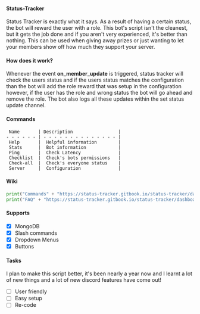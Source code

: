 #### Status-Tracker

Status Tracker is exactly what it says. As a result of having a certain status, the bot will reward the user with a role. This bot's script isn't the cleanest, but it gets the job done and if you aren't very experienced, it's better than nothing. This can be used when giving away prizes or just wanting to let your members show off how much they support your server.

#### How does it work?

Whenever the event **on_member_update** is triggered, status tracker will check the users status and if the users status matches the configuration than the bot will add the role reward that was setup in the configuration however, if the user has the role and wrong status the bot will go ahead and remove the role. The bot also logs all these updates within the set status update channel.

#### Commands

```
 Name       | Description                 |
- - - - - - | - - - - - - - - - - - - - - |
 Help       |  Helpful information        |   
 Stats      |  Bot information            |
 Ping       |  Check Latency              |
 Checklist  |  Check's bots permissions   |
 Check-all  |  Check's everyone status    |
 Server     |  Configuration              |
```

#### Wiki 

```py
print("Commands" + "https://status-tracker.gitbook.io/status-tracker/dashboard/commands")
print("FAQ" + "https://status-tracker.gitbook.io/status-tracker/dashboard/faq")
```

#### Supports

- [x] MongoDB
- [x] Slash commands
- [x] Dropdown Menus
- [x] Buttons

#### Tasks
I plan to make this script better, it's been nearly a year now and I learnt a lot of new things and a lot of new discord features have come out!

- [ ] User friendly
- [ ] Easy setup
- [ ] Re-code
